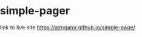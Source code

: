 # simple-pager

link to live site https://azngamr.github.io/simple-page/

<!doctype html>
<html>
<head>
  <script src="https://cdn.anychart.com/releases/8.2.1/js/anychart-base.min.js"></script>
  <script src="https://cdn.anychart.com/releases/8.2.1/js/anychart-ui.min.js"></script>
  <script src="https://cdn.anychart.com/releases/8.2.1/js/anychart-exports.min.js"></script>
  <script src="https://cdn.anychart.com/releases/8.2.1/js/anychart-map.min.js"></script>
  <script src="https://code.jquery.com/jquery-latest.min.js"></script>
  <script src="https://cdn.anychart.com/csv-data/boeing_737.js"></script>
  <link rel="stylesheet" href="https://cdn.anychart.com/playground-css/seat-map/seat-map-title.css" />
  <link rel="stylesheet" href="https://cdn.anychart.com/releases/8.2.1/css/anychart-ui.min.css" />
  <link rel="stylesheet" href="https://cdn.anychart.com/releases/8.2.1/fonts/css/anychart-font.min.css" />
  <style>
    html, body, #container {
      width: 100%;
      height: 100%;
      margin: 0;
      padding: 0;
    }
  </style>
</head>
<body>
    <div id="container"></div>
    <script type="text/javascript">
anychart.onDocumentReady(function() {
  var stage = acgraph.create('container');

  $('#container').append('<div class="seat-map-title">' +
    '<h1>Boeing 737</h1>' +
    '<p>Source <a href="https://cdn.anychart.com/svg-data/seat-map/boeing_737.svg"' +
    'target="_blank">SVG Image</a></p>' + '</div>');

  // get svg file
  $.ajax({
    type: 'GET',
    url: 'https://cdn.anychart.com/svg-data/seat-map/boeing_737.svg',
    // The data that have been used for this sample can be taken from the CDN
    // load SVG image using jQuery ajax
    success: function(svgData) {
      // data for creating a SeatMap
      // from the CDN https://cdn.anychart.com/csv-data/boeing_737.js to data file
      var data = boeingData();
      var chart = anychart.seatMap(data);
      // set svg data,
      chart.geoData(svgData);
      chart.padding([105, 0, 20, 0])
        // load svg-file how it looked(colors stroke/fill except
        // for elements of series)
        .unboundRegions('as-is');

      series = chart.getSeries(0);
      // sets fill series
      series.fill(function() {
          var attrs = this.attributes;

          return attrs ? attrs.fill : this.sourceColor;
        })
        // sets stroke series
        .stroke(function() {
          var attrs = this.attributes;

          return attrs ? attrs.stroke : this.sourceColor;
        });

      // sets fill on hover series and select series
      series.hovered().fill(returnColorHoverAndSelect);
      series.selected().fill(returnColorHoverAndSelect);

      // Create chart tooltip own title
      series.tooltip().titleFormat('Place');

      // Create chart tooltip own text
      series.tooltip().format('{%Id}');

      // create label zoom
      var zoomLabel = chart.label(0);
      zoomLabel.text('2x Zoom.')
        .background('#9E9E9E')
        .fontColor('#fff')
        .padding(5)
        .position('center-top')
        .offsetX(5)
        .offsetY(60);

      zoomLabel.listen('click', function() {
        // zoom map in 2 times
        chart.zoom(2);
      });

      // set color for label hover
      zoomLabel.listen('mouseOver', mouseOverLabel);
      zoomLabel.listen('mouseOut', mouseOutLabel);

      // create label zoom to
      var zoomToLabel = chart.label(1);
      zoomToLabel.text('1x Zoom.')
        .background('#9E9E9E')
        .fontColor('#fff')
        .position('center-top')
        .padding(5)
        .offsetX(-75)
        .offsetY(60);

      zoomToLabel.listen('click', function() {
        // zoomTo map
        chart.zoomTo(1);
      });

      // set color for label hover
      zoomToLabel.listen('mouseOver', mouseOverLabel);
      zoomToLabel.listen('mouseOut', mouseOutLabel);

      // label hover info
      var labelHoverPlaceInfo = chart.label(2);
      var labelHoverPlaceInfoFormat = '<span style="color: #545f69; font-size: 14px">' +
        '<b>Class</b>: %s<br/><b>Place</b>: %s<br/><b>Price</b>: %s</span>';
      labelHoverPlaceInfo.useHtml(true)
        .padding(10)
        .hAlign('left')
        .position('right-top')
        .anchor('right-top')
        .offsetY(85)
        .offsetX(20)
        .width(250);
      labelHoverPlaceInfo.background({
        fill: '#FCFCFC',
        stroke: '#E1E1E1',
        corners: 3,
        cornerType: 'ROUND'
      });
      labelHoverPlaceInfo.text(anychart.format.subs(labelHoverPlaceInfoFormat, '-', '-', '0'));

      // label select info
      var labelSelectPlace = chart.label(3);
      var labelSelectPlaceFormat = '<span style="color: #545f69; font-size: 14px">' +
        '<b>Seat Reservation<br/></b><b>Places</b>: %s<br/><b>Total Price</b>: %s</span>';
      labelSelectPlace.useHtml(true)
        .padding(10)
        .hAlign('left')
        .position('right-top')
        .anchor('right-top')
        .offsetY(160)
        .offsetX(20)
        .width(250);
      labelSelectPlace.background({
        fill: '#FCFCFC',
        stroke: '#E1E1E1',
        corners: 3,
        cornerType: 'ROUND'
      });
      labelSelectPlace.text(anychart.format.subs(labelSelectPlaceFormat, '-', '0'));

      // label info
      var labelInfo = chart.label(4);
      labelInfo.useHtml(true)
        .padding(10)
        .hAlign('left')
        .position('left-top')
        .anchor('left-top')
        .offsetY(85)
        .offsetX(20)
        .width(270);
      labelInfo.background({
        fill: '#FCFCFC',
        stroke: '#E1E1E1',
        corners: 3,
        cornerType: 'ROUND'
      });
      labelInfo.text('<span style="color: #545f69; font-size: 14px"><b>Please select a location.' +
        '</b><br><br>You can do this by clicking on the<br>desired location , so you can select' +
        '<br>multiple locations with the aid<br>of a combination of keys:<br><b><i>shift/ctrl' +
        ' + target place</i></b>.</span>').useHtml(true);

      // add pointsHover listener to get hovered place info
      chart.listen('pointsHover', function(point) {
        var placeInfo;
        if (point.seriesStatus[0].points[0] !== undefined) {
          placeInfo = placeInfoFunc(point.seriesStatus[0].points[0].id);
          labelHoverPlaceInfo.text(anychart.format.subs(labelHoverPlaceInfoFormat, placeInfo.class, placeInfo.place, placeInfo.price));
        }
      });

      // add pointsSelect listener to get select place info
      chart.listen('pointsSelect', function(points) {
        var placesInfo = points.seriesStatus[0].points;
        var placesId = [];
        var totalPrice = 0;

        if (chart.getSelectedPoints().length) {

          for (var i = 0; i < placesInfo.length; i++) {
            placesId.push(points.seriesStatus[0].points[i].id);
            totalPrice += parseInt(placeInfoFunc(points.seriesStatus[0].points[i].id).price);
          }

          totalPrice += '$';

          labelSelectPlace.text(anychart.format.subs(labelSelectPlaceFormat, placesId, totalPrice)).background({
            fill: '#E5EEF5'
          });
        }

      });

      // add chartClick listener to reset labelSelectPlace values
      chart.listen('click', function() {
        if (chart.getSelectedPoints().length == 0) {
          labelSelectPlace.background({
            fill: '#FCFCFC'
          });
          labelHoverPlaceInfo.text(anychart.format.subs(labelHoverPlaceInfoFormat, '-', '-', '0'));
          labelSelectPlace.text(anychart.format.subs(labelSelectPlaceFormat, '-', '0'));
        }
      });

      // set container id for the chart
      chart.container(stage);
      // initiate chart drawing
      chart.draw();
    }
  });
});

function returnColorHoverAndSelect() {
  return '#64b5f6';
}

function mouseOverLabel() {
  this.background(anychart.color.darken('#9E9E9E', 0.35));
}

function mouseOutLabel() {
  this.background('#9E9E9E');
}

function placeInfoFunc(id) {
  const ECONOM_PLUS_ROW_MIN = 21;
  var regBusinessClass = /[1-3]{1}-(A|B|E|F)/;
  var regeconomClass = /([7-9]{1}|[0-9]{2})-(A|B|C|D|E|F)/;

  var businessClass = id.match(regBusinessClass) ? id.match(regBusinessClass)[0] : false;
  var economPlusClass = id.match(regeconomClass) && id.match(regeconomClass)[1] <= ECONOM_PLUS_ROW_MIN ? id.match(regeconomClass)[0] : false;
  var economClass = id.match(regeconomClass) && id.match(regeconomClass)[1] > ECONOM_PLUS_ROW_MIN ? id.match(regeconomClass)[0] : false;

  switch (id) {
    case businessClass:
      return {
        place: id,
        class: 'Business Class',
        price: '350$'
      };
    case economPlusClass:
      return {
        place: id,
        class: 'Econom-Plus Class',
        price: '250$'
      };
    case economClass:
      return {
        place: id,
        class: 'Econom Class',
        price: '150$'
      };
  }
}
    </script>
</body>
</html>

                
